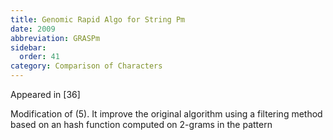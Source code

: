 ```yaml
---
title: Genomic Rapid Algo for String Pm
date: 2009
abbreviation: GRASPm
sidebar:
  order: 41
category: Comparison of Characters
---
```


Appeared in [36]

Modification of (5). It improve the original algorithm using a filtering method based on an hash function computed on 2-grams in the pattern
